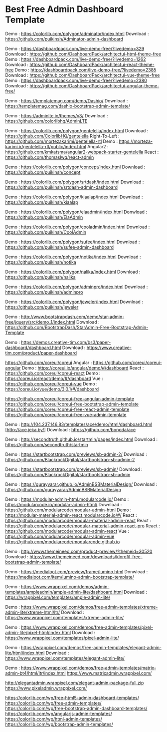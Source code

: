 # Best Free Admin Dashboard Template


Demo : https://colorlib.com/polygon/adminator/index.html
Download : https://github.com/puikinsh/Adminator-admin-dashboard

Demo : https://dashboardpack.com/live-demo-free/?livedemo=329
Download : https://github.com/DashboardPack/architectui-html-theme-free
Demo : https://dashboardpack.com/live-demo-free/?livedemo=1262
Download : https://github.com/DashboardPack/architectui-react-theme-free
Demo : https://dashboardpack.com/live-demo-free/?livedemo=2385
Download : https://github.com/DashboardPack/architectui-vue-theme-free
Demo : https://dashboardpack.com/live-demo-free/?livedemo=2380
Download : https://github.com/DashboardPack/architectui-angular-theme-free/

Demo : https://templatemag.com/demo/Dashio/
Download : https://templatemag.com/dashio-bootstrap-admin-template/

Demo : https://adminlte.io/themes/v3/
Download : https://github.com/colorlibhq/AdminLTE

Demo : https://colorlib.com/polygon/gentelella/index.html
Download : https://github.com/ColorlibHQ/gentelella
Right-To-Left : https://github.com/mortezakarimi/gentelella-rtl
Demo : https://morteza-karimi.ir/gentelella-rtl/public/index.html
Angular2 : https://github.com/kmkatsma/angular2-webpack-starter-gentelella
React : https://github.com/thomaslwq/react-admin

Demo : https://colorlib.com/polygon/concept/index.html
Download : https://github.com/puikinsh/concept

Demo : https://colorlib.com/polygon/srtdash/index.html
Download : https://github.com/puikinsh/srtdash-admin-dashboard

Demo : https://colorlib.com/polygon/kiaalap/index.html
Download : https://github.com/puikinsh/kiaalap

Demo : https://colorlib.com/polygon/elaadmin/index.html
Donwload : https://github.com/puikinsh/ElaAdmin

Demo : https://colorlib.com/polygon/cooladmin/index.html
Download : https://github.com/puikinsh/CoolAdmin

Demo : https://colorlib.com/polygon/sufee/index.html
Download : https://github.com/puikinsh/sufee-admin-dashboard

Demo : https://colorlib.com/polygon/notika/index.html
Download : https://github.com/puikinsh/notika

Demo : https://colorlib.com/polygon/nalika/index.html
Download : https://github.com/puikinsh/nalika

Demo : https://colorlib.com/polygon/adminpro/index.html
Download : https://github.com/puikinsh/adminpro

Demo : https://colorlib.com/polygon/jeweler/index.html
Download : https://github.com/puikinsh/jeweler

Demo : http://www.bootstrapdash.com/demo/star-admin-free/jquery/src/demo_1/index.html
Download : https://github.com/BootstrapDash/StarAdmin-Free-Bootstrap-Admin-Template

Demo : https://demos.creative-tim.com/bs3/paper-dashboard/dashboard.html
Download : https://www.creative-tim.com/product/paper-dashboard

https://github.com/coreui/coreui
Angular : https://github.com/coreui/coreui-angular
Demo : https://coreui.io/angular/demo/#/dashboard
React : https://github.com/coreui/coreui-react
Demo : https://coreui.io/react/demo/#/dashboard
Vue : https://github.com/coreui/coreui-vue
Demo : https://coreui.io/vue/demo/3.0.1/#/dashboard

https://github.com/coreui/coreui-free-angular-admin-template
https://github.com/coreui/coreui-free-bootstrap-admin-template
https://github.com/coreui/coreui-free-react-admin-template
https://github.com/coreui/coreui-free-vue-admin-template

Demo : http://104.237.146.83/templates/ace/demo/html/dashboard.html [http://ace.jeka.by/]
Download : https://github.com/bopoda/ace

Demo : http://secondtruth.github.io/startmin/pages/index.html
Download : https://github.com/secondtruth/startmin

Demo : https://startbootstrap.com/previews/sb-admin-2/
Download : https://github.com/BlackrockDigital/startbootstrap-sb-admin-2

Demo : https://startbootstrap.com/previews/sb-admin/
Download : https://github.com/BlackrockDigital/startbootstrap-sb-admin

Demo : https://gurayyarar.github.io/AdminBSBMaterialDesign/
Download : https://github.com/gurayyarar/AdminBSBMaterialDesign

Demo : https://modular-admin-html.modularcode.io/
Demo : https://modularcode.io/modular-admin-html/
Download : https://github.com/modularcode/modular-admin-html
Demo : https://modular-material-admin-react.modularcode.io/#/
React : https://github.com/modularcode/modular-material-admin-react
React : https://github.com/modularcode/modular-material-admin-react-pro
React : https://github.com/modularcode/modular-admin-react
Vue : https://github.com/modularcode/modular-admin-vue
https://github.com/modularcode/modularcode.github.io

Demo : http://www.themeineed.com/product-preview/?themeid=30520
Download : https://www.themeineed.com/downloads/klorofil-free-bootstrap-admin-template/

Demo : https://medialoot.com/preview/frame/lumino.html
Donwload : https://medialoot.com/item/lumino-admin-bootstrap-template/

Demo : https://www.wrappixel.com/demos/admin-templates/ampleadmin/ample-admin-lite/dashboard.html
Download : https://wrappixel.com/templates/ample-admin-lite/

Demo : https://www.wrappixel.com/demos/free-admin-templates/xtreme-admin-lite/xtreme-html/ltr/
Download : https://www.wrappixel.com/templates/xtreme-admin-lite/

Demo : https://www.wrappixel.com/demos/free-admin-templates/pixel-admin-lite/pixel-html/index.html
Download : https://www.wrappixel.com/templates/pixel-admin-lite/

Demo : https://wrappixel.com/demos/free-admin-templates/elegant-admin-lite/html/index.html
Download : https://www.wrappixel.com/templates/elegant-admin-lite/

Demo : https://www.wrappixel.com/demos/free-admin-templates/matrix-admin-bt4/html/ltr/index.html
https://www.matrixadmin.wrappixel.com/

http://elegantadmin.wrappixel.com/elegant-admin-package-full.zip
https://www.pixeladmin.wrappixel.com/





https://colorlib.com/wp/free-html5-admin-dashboard-templates/
https://colorlib.com/wp/free-admin-templates/
https://colorlib.com/wp/free-bootstrap-admin-dashboard-templates/
https://colorlib.com/wp/angularjs-admin-templates/
https://colorlib.com/wp/html-admin-templates/
https://colorlib.com/wp/bootstrap-admin-templates/
